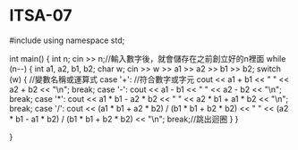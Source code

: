 # ITSA-07
#include using namespace std;

int main() { int n; cin >> n;//輸入數字後，就會儲存在之前創立好的n裡面 while (n--) { int a1, a2, b1, b2; char w; cin >> w >> a1 >> a2 >> b1 >> b2; switch (w) { //變數名稱或運算式 case '+': //符合數字或字元 cout << a1 + b1 << " " << a2 + b2 << "\n"; break; case '-': cout << a1 - b1 << " " << a2 - b2 << "\n"; break; case '*': cout << a1 * b1 - a2 * b2 << " " << a2 * b1 + a1 * b2 << "\n"; break; case '/': cout << (a1 * b1 + a2 * b2) / (b1 * b1 + b2 * b2) << " " << (a2 * b1 - a1 * b2) / (b1 * b1 + b2 * b2) << "\n"; break;//跳出迴圈 } }

}
